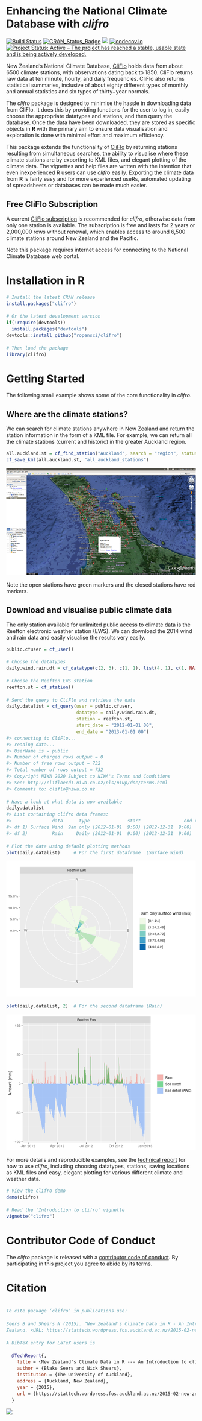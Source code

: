 <!-- README.md is generated from README.Rmd. Please edit that file -->

Enhancing the National Climate Database with *clifro*
=====================================================

[![Build
Status](https://travis-ci.org/ropensci/clifro.svg)](https://travis-ci.org/ropensci/clifro)
[![CRAN\_Status\_Badge](https://www.r-pkg.org/badges/version/clifro)](https://cran.r-project.org/package=clifro)
[![](https://cranlogs.r-pkg.org/badges/clifro)](https://cran.r-project.org/package=clifro)
[![codecov.io](https://codecov.io/github/ropensci/clifro/coverage.svg?branch=master)](https://codecov.io/github/ropensci/clifro?branch=master)
[![Project Status: Active – The project has reached a stable, usable
state and is being actively
developed.](https://www.repostatus.org/badges/latest/active.svg)](https://www.repostatus.org/#active)

New Zealand’s National Climate Database,
[CliFlo](https://cliflo.niwa.co.nz/) holds data from about 6500 climate
stations, with observations dating back to 1850. CliFlo returns raw data
at ten minute, hourly, and daily frequencies. CliFlo also returns
statistical summaries, inclusive of about eighty different types of
monthly and annual statistics and six types of thirty−year normals.

The *clifro* package is designed to minimise the hassle in downloading
data from CliFlo. It does this by providing functions for the user to
log in, easily choose the appropriate datatypes and stations, and then
query the database. Once the data have been downloaded, they are stored
as specific objects in **R** with the primary aim to ensure data
visualisation and exploration is done with minimal effort and maximum
efficiency.

This package extends the functionality of
[CliFlo](https://cliflo.niwa.co.nz/) by returning stations resulting
from simultaneous searches, the ability to visualise where these climate
stations are by exporting to KML files, and elegant plotting of the
climate data. The vignettes and help files are written with the
intention that even inexperienced R users can use *clifro* easily.
Exporting the climate data from **R** is fairly easy and for more
experienced useRs, automated updating of spreadsheets or databases can
be made much easier.

Free CliFlo Subscription
------------------------

A current [CliFlo
subscription](https://cliflo.niwa.co.nz/pls/niwp/wsubform.intro) is
recommended for *clifro*, otherwise data from only one station is
available. The subscription is free and lasts for 2 years or 2,000,000
rows without renewal, which enables access to around 6,500 climate
stations around New Zealand and the Pacific.

Note this package requires internet access for connecting to the
National Climate Database web portal.

Installation in R
=================

``` r
# Install the latest CRAN release
install.packages("clifro")

# Or the latest development version
if(!require(devtools))
  install.packages("devtools")
devtools::install_github("ropensci/clifro")

# Then load the package
library(clifro)
```

Getting Started
===============

The following small example shows some of the core functionality in
*clifro*.

Where are the climate stations?
-------------------------------

We can search for climate stations anywhere in New Zealand and return
the station information in the form of a KML file. For example, we can
return all the climate stations (current and historic) in the greater
Auckland region.

``` r
all.auckland.st = cf_find_station("Auckland", search = "region", status = "all")
cf_save_kml(all.auckland.st, "all_auckland_stations")
```

![All Auckland Climate Stations](tools/README-map.png)

Note the open stations have green markers and the closed stations have
red markers.

Download and visualise public climate data
------------------------------------------

The only station available for unlimited public access to climate data
is the Reefton electronic weather station (EWS). We can download the
2014 wind and rain data and easily visualise the results very easily.

``` r
public.cfuser = cf_user()

# Choose the datatypes
daily.wind.rain.dt = cf_datatype(c(2, 3), c(1, 1), list(4, 1), c(1, NA))

# Choose the Reefton EWS station
reefton.st = cf_station()

# Send the query to CliFlo and retrieve the data
daily.datalist = cf_query(user = public.cfuser, 
                          datatype = daily.wind.rain.dt, 
                          station = reefton.st,
                          start_date = "2012-01-01 00",
                          end_date = "2013-01-01 00")
#> connecting to CliFlo...
#> reading data...
#> UserName is = public
#> Number of charged rows output = 0
#> Number of free rows output = 732
#> Total number of rows output = 732
#> Copyright NIWA 2020 Subject to NIWA's Terms and Conditions
#> See: http://clifloecd1.niwa.co.nz/pls/niwp/doc/terms.html
#> Comments to: cliflo@niwa.co.nz

# Have a look at what data is now available
daily.datalist
#> List containing clifro data frames:
#>               data      type              start                end rows
#> df 1) Surface Wind  9am only (2012-01-01  9:00) (2012-12-31  9:00)  366
#> df 2)         Rain     Daily (2012-01-01  9:00) (2012-12-31  9:00)  366

# Plot the data using default plotting methods
plot(daily.datalist)     # For the first dataframe  (Surface Wind)
```

![](tools/README-rain-wind-example-1.png)

``` r
plot(daily.datalist, 2)  # For the second dataframe (Rain)
```

![](tools/README-rain-wind-example-2.png)

For more details and reproducible examples, see the [technical
report](https://stattech.wordpress.fos.auckland.ac.nz/2015-02-new-zealands-climate-data-in-r-an-introduction-to-clifro/)
for how to use *clifro*, including choosing datatypes, stations, saving
locations as KML files and easy, elegant plotting for various different
climate and weather data.

``` r
# View the clifro demo
demo(clifro)

# Read the 'Introduction to clifro' vignette
vignette("clifro")
```

Contributor Code of Conduct
===========================

The *clifro* package is released with a [contributor code of
conduct](https://github.com/ropensci/clifro/blob/master/CONDUCT.md). By
participating in this project you agree to abide by its terms.

Citation
========

``` bibtex

To cite package ‘clifro’ in publications use:

Seers B and Shears N (2015). “New Zealand's Climate Data in R - An Introduction to clifro.” The University of Auckland, Auckland, New
Zealand. <URL: https://stattech.wordpress.fos.auckland.ac.nz/2015-02-new-zealands-climate-data-in-r-an-introduction-to-clifro/>.

A BibTeX entry for LaTeX users is

  @TechReport{,
    title = {New Zealand's Climate Data in R --- An Introduction to clifro},
    author = {Blake Seers and Nick Shears},
    institution = {The University of Auckland},
    address = {Auckland, New Zealand},
    year = {2015},
    url = {https://stattech.wordpress.fos.auckland.ac.nz/2015-02-new-zealands-climate-data-in-r-an-introduction-to-clifro/},
  }
```

[![](https://ropensci.org/public_images/github_footer.png)](https://ropensci.org/)
